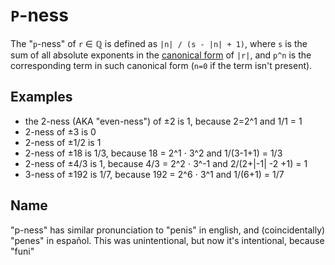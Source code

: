 # `P`-ness
The "`p`-ness" of `r` ∈ ℚ is defined as `|n| / (s - |n| + 1)`, where `s` is the sum of all absolute exponents in the [canonical form](https://oeis.org/wiki/Prime_factorization#Canonical_prime_factorization) of `|r|`, and `p^n` is the corresponding term in such canonical form (`n=0` if the term isn't present).

## Examples
- the 2-ness (AKA "even-ness") of ±2 is 1, because 2=2^1 and 1/1 = 1
- 2-ness of ±3 is 0
- 2-ness of ±1/2 is 1
- 2-ness of ±18 is 1/3, because 18 = 2^1 ⋅ 3^2 and 1/(3-1+1) = 1/3
- 2-ness of ±4/3 is 1, because 4/3 = 2^2 ⋅ 3^-1 and 2/(2+|-1| -2 +1) = 1
- 3-ness of ±192 is 1/7, because 192 = 2^6 ⋅ 3^1 and 1/(6+1) = 1/7

## Name
"p-ness" has similar pronunciation to "penis" in english, and (coincidentally) "penes" in español. This was unintentional, but now it's intentional, because "funi"

